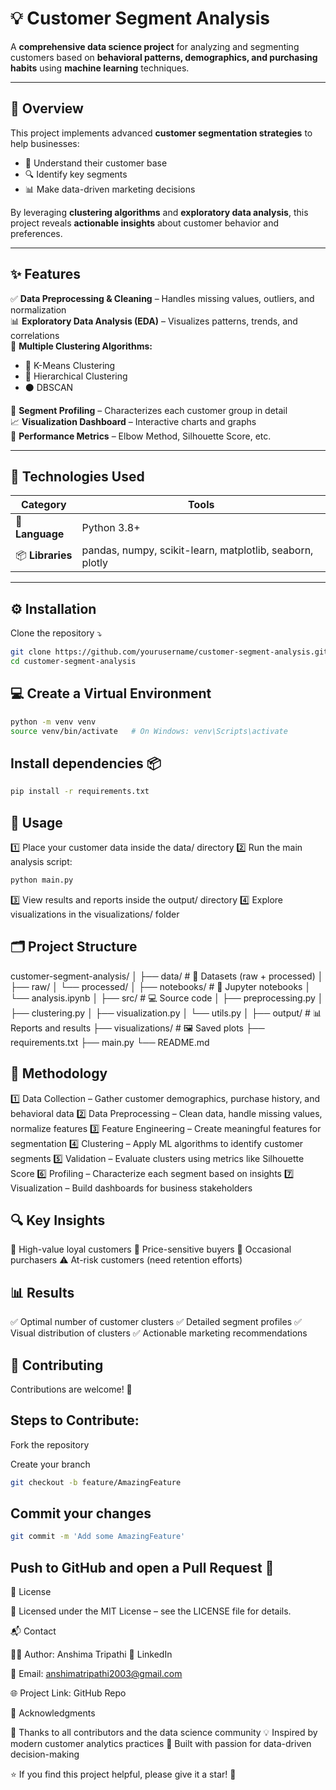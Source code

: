 # 💡 Customer Segment Analysis

A **comprehensive data science project** for analyzing and segmenting customers based on **behavioral patterns, demographics, and purchasing habits** using **machine learning** techniques.

---

## 🚀 Overview

This project implements advanced **customer segmentation strategies** to help businesses:

- 🧠 Understand their customer base  
- 🔍 Identify key segments  
- 📊 Make data-driven marketing decisions  

By leveraging **clustering algorithms** and **exploratory data analysis**, this project reveals **actionable insights** about customer behavior and preferences.

---

## ✨ Features

✅ **Data Preprocessing & Cleaning** – Handles missing values, outliers, and normalization  
📊 **Exploratory Data Analysis (EDA)** – Visualizes patterns, trends, and correlations  
🤖 **Multiple Clustering Algorithms:**
- 🔹 K-Means Clustering  
- 🔸 Hierarchical Clustering  
- ⚫ DBSCAN  

🧩 **Segment Profiling** – Characterizes each customer group in detail  
📈 **Visualization Dashboard** – Interactive charts and graphs  
🧮 **Performance Metrics** – Elbow Method, Silhouette Score, etc.

---

## 🧰 Technologies Used

| Category | Tools |
|-----------|--------|
| 🐍 **Language** | Python 3.8+ |
| 📦 **Libraries** | pandas, numpy, scikit-learn, matplotlib, seaborn, plotly |

---

## ⚙️ Installation

Clone the repository ⤵️  
```bash
git clone https://github.com/yourusername/customer-segment-analysis.git
cd customer-segment-analysis
``` 

## 💻 Create a Virtual Environment

```bash
python -m venv venv
source venv/bin/activate   # On Windows: venv\Scripts\activate
```

## Install dependencies 📦
```bash
pip install -r requirements.txt
```


## 🧪 Usage

1️⃣ Place your customer data inside the data/ directory
2️⃣ Run the main analysis script:
```bash
python main.py
```

3️⃣ View results and reports inside the output/ directory
4️⃣ Explore visualizations in the visualizations/ folder

## 🗂️ Project Structure
customer-segment-analysis/
│
├── data/                   # 📁 Datasets (raw + processed)
│   ├── raw/
│   └── processed/
│
├── notebooks/              # 📓 Jupyter notebooks
│   └── analysis.ipynb
│
├── src/                    # 💻 Source code
│   ├── preprocessing.py
│   ├── clustering.py
│   ├── visualization.py
│   └── utils.py
│
├── output/                 # 📊 Reports and results
├── visualizations/         # 🖼️ Saved plots
├── requirements.txt
├── main.py
└── README.md

## 🧠 Methodology

1️⃣ Data Collection – Gather customer demographics, purchase history, and behavioral data
2️⃣ Data Preprocessing – Clean data, handle missing values, normalize features
3️⃣ Feature Engineering – Create meaningful features for segmentation
4️⃣ Clustering – Apply ML algorithms to identify customer segments
5️⃣ Validation – Evaluate clusters using metrics like Silhouette Score
6️⃣ Profiling – Characterize each segment based on insights
7️⃣ Visualization – Build dashboards for business stakeholders

## 🔍 Key Insights

💎 High-value loyal customers
💸 Price-sensitive buyers
🛒 Occasional purchasers
⚠️ At-risk customers (need retention efforts)

## 📊 Results

✅ Optimal number of customer clusters
✅ Detailed segment profiles
✅ Visual distribution of clusters
✅ Actionable marketing recommendations

## 🤝 Contributing

Contributions are welcome! 💬

## Steps to Contribute:

Fork the repository

Create your branch
```bash
git checkout -b feature/AmazingFeature
```

## Commit your changes
```bash
git commit -m 'Add some AmazingFeature'
```

## Push to GitHub and open a Pull Request 🎯

📜 License

🪪 Licensed under the MIT License – see the LICENSE file for details.

📬 Contact

👩‍💻 Author: Anshima Tripathi
🔗 LinkedIn

📧 Email: anshimatripathi2003@gmail.com

🌐 Project Link: GitHub Repo

💖 Acknowledgments

🙏 Thanks to all contributors and the data science community
💡 Inspired by modern customer analytics practices
🔬 Built with passion for data-driven decision-making

⭐ If you find this project helpful, please give it a star! 🌟

